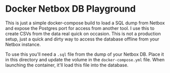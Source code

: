 # Docker Netbox DB Playground

This is just a simple docker-compose build to load a SQL dump from Netbox and expose the Postgres port for access from another tool. I use this to create CSVs from the data real quick on occasion. This is not a production setup, just a quick and dirty way to access the database offline from your Netbox instance.

To use this you'll need a `.sql` file from the dump of your Netbox DB. Place it in this directory and update the volume in the `docker-compose.yml` file. When launching the container, it'll load this file into the database.
